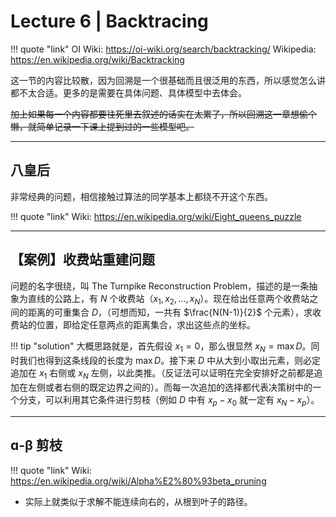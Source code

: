 # Lecture 6 | Backtracing

!!! quote "link"
    OI Wiki: https://oi-wiki.org/search/backtracking/
    Wikipedia: https://en.wikipedia.org/wiki/Backtracking

这一节的内容比较散，因为回溯是一个很基础而且很泛用的东西，所以感觉怎么讲都不太合适。更多的是需要在具体问题、具体模型中去体会。

~~加上如果每一个内容都要往死里去叙述的话实在太累了，所以回溯这一章想偷个懒，就简单记录一下课上提到过的一些模型吧。~~

---

## 八皇后

非常经典的问题，相信接触过算法的同学基本上都绕不开这个东西。

!!! quote "link"
    Wiki: https://en.wikipedia.org/wiki/Eight_queens_puzzle

---

## 【案例】收费站重建问题

问题的名字很绕，叫 The Turnpike Reconstruction Problem，描述的是一条抽象为直线的公路上，有 $N$ 个收费站（$x_1, x_2, ..., x_N$）。现在给出任意两个收费站之间的距离的可重集合 $D$，（可想而知，一共有 $\frac{N(N-1)}{2}$ 个元素），求收费站的位置，即给定任意两点的距离集合，求出这些点的坐标。

!!! tip "solution"
    大概思路就是，首先假设 $x_1 = 0$，那么很显然 $x_N = \mathop{max} D$。同时我们也得到这条线段的长度为 $\mathop{max} D$。接下来 $D$ 中从大到小取出元素，则必定追加在 $x_1$ 右侧或 $x_N$ 左侧，以此类推。（反证法可以证明在完全安排好之前都是追加在左侧或者右侧的既定边界之间的）。而每一次追加的选择都代表决策树中的一个分支，可以利用其它条件进行剪枝（例如 $D$ 中有 $x_p - x_0$ 就一定有 $x_N - x_p$）。

---

## ɑ-β 剪枝

!!! quote "link"
    Wiki: https://en.wikipedia.org/wiki/Alpha%E2%80%93beta_pruning

- 实际上就类似于求解不能连续向右的，从根到叶子的路径。